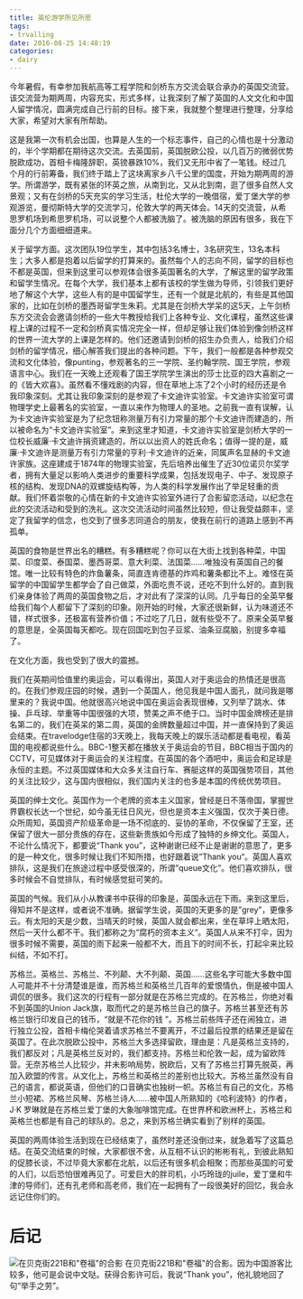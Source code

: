 ```yaml
---
title: 英伦游学所见所思
tags:
- trvalling
date: 2016-08-25 14:48:19
categories:
- dairy
---
```


今年暑假，有幸参加我航高等工程学院和剑桥东方交流会联合承办的英国交流营。该交流营为期两周，内容充实，形式多样，让我深刻了解了英国的人文文化和中国人留学情况，圆满完成自己行前的目标。接下来，我就整个整理进行整理，分享给大家，希望对大家有所帮助。

<!--more-->

这是我第一次有机会出国，也算是人生的一个标志事件，自己的心情也是十分激动的，半个学期都在期待这次交流。去英国前，英国脱欧公投，以几百万的微弱优势脱欧成功，首相卡梅隆辞职，英镑暴跌10%，我们又无形中省了一笔钱。经过几个月的行前筹备，我们终于踏上了这块离家乡八千公里的国度，开始为期两周的游学。所谓游学，既有紧张的环英之旅，从南到北，又从北到南，逛了很多自然人文景观；又有在剑桥的5天充实的学习生活，杜伦大学的一晚借宿，爱丁堡大学的参观游览，曼彻斯特大学的交流学习，伦敦大学的两天体会。14天的交流营，从希思罗机场到希思罗机场，可以说整个人都被洗脑了。被洗脑的原因有很多，我在下面分几个方面细细道来。

关于留学方面。这次团队19位学生，其中包括3名博士，3名研究生，13名本科生；大多人都是抱着以后留学的打算来的。虽然每个人的志向不同，留学的目标也不都是英国，但来到这里可以参观体会很多英国著名的大学，了解这里的留学政策和留学生情况。在每个大学，我们基本上都有该校的学生做为导师，引领我们更好地了解这个大学，这些人有的是中国留学生，还有一个就是北航的，有些是其他国家的，比如在剑桥的墨西哥留学生朱莉。尤其是在剑桥大学呆的这5天，上午剑桥东方交流会会邀请剑桥的一些大牛教授给我们上各种专业、文化课程，虽然这些课程上课的过程不一定和剑桥真实情况完全一样，但却足够让我们体验到像剑桥这样的世界一流大学的上课是怎样的。他们还邀请到剑桥的招生办负责人，给我们介绍剑桥的留学情况，细心解答我们提出的各种问题。下午，我们一般都是各种参观交流和文化体验，像punting，参观著名的三一学院、圣约翰学院、国王学院，参观语言中心。我们在一天晚上还观看了国王学院学生演出的莎士比亚的四大喜剧之一的《皆大欢喜》。虽然看不懂戏剧的内容，但在草地上冻了2个小时的经历还是令我印象深刻。尤其让我印象深刻的是参观了卡文迪许实验室。卡文迪许实验室可谓物理学史上最著名的实验室，一直以来作为物理人的圣地。之前我一直有误解，认为卡文迪许实验室是为了纪念钮称测量万有引力常量的那个卡文迪许而建造的，所以被命名为“卡文迪许实验室”。来到这里才知道，卡文迪许实验室是剑桥大学的一位校长威廉·卡文迪许捐资建造的，所以以出资人的姓氏命名；值得一提的是，威廉·卡文迪许是测量万有引力常量的亨利·卡文迪许的近亲，同属声名显赫的卡文迪许家族。这座建成于1874年的物理实验室，先后培养出催生了近30位诺贝尔奖学者，拥有大量足以影响人类进步的重要科学成果，包括发现电子、中子、发现原子核的结构、发现DNA的双螺旋结构等，为人类的科学发展作出了举足轻重的贡献。我们怀着崇敬的心情在新的卡文迪许实验室外进行了合影留恋活动，以纪念在此的交流活动和受到的洗礼。这次交流活动时间虽然比较短，但让我受益颇丰，坚定了我留学的信念，也交到了很多志同道合的朋友，使我在前行的道路上感到不再孤单。

英国的食物是世界出名的糟糕。有多糟糕呢？你可以在大街上找到各种菜，中国菜、印度菜、泰国菜、墨西哥菜、意大利菜、法国菜……唯独没有英国自己的餐馆。唯一比较有特色的炸鱼薯条，简直连肯德基的炸鸡和薯条都比不上。难怪在英留学的中国留学生都学会了自己做菜，外面吃贵不说，还吃不到什么好的。直到我们亲身体验了两周的英国食物之后，才对此有了深深的认同。几乎每日的全英早餐给我们每个人都留下了深刻的印象。刚开始的时候，大家还很新鲜，认为味道还不错，样式很多，还极富有营养价值；不过吃了几日，就有些受不了。原来全英早餐的意思是，全英国每天都吃。现在回国吃到包子豆浆、油条豆腐脑，别提多幸福了。

在文化方面，我也受到了很大的震撼。

我们在英期间恰值里约奥运会，可以看得出，英国人对于奥运会的热情还是很高的。在我们参观庄园的时候，遇到一个英国人，他见我是中国人面孔，就问我是哪里来的？我说中国。他就很高兴地说中国在奥运会表现很棒，又列举了跳水、体操、乒乓球、举重等中国很强的大项，赞美之声不绝于口。当时中国金牌榜还是排名第二的，我们在英呆的第二周，英国的金牌数量超过中国，并一直保持到了奥运会结束。在travelodge住宿的3天晚上，我每天晚上的娱乐活动都是看电视，看英国的电视都说些什么。BBC-1整天都在播放关于奥运会的节目，BBC相当于国内的CCTV，可见媒体对于奥运会的关注程度。在英国的各个酒吧中，奥运会和足球是永恒的主题。不过英国媒体和大众多关注自行车、赛艇这样的英国强势项目，其他的关注比较少，这与国内很相似，我们国内关注的也多是本国的传统优势项目。

英国的绅士文化。英国作为一个老牌的资本主义国家，曾经是日不落帝国，掌握世界霸权长达一个世纪，如今虽无往日风光，但也是资本主义强国，仅次于美日德。众所周知，英国资产阶级革命是一场不彻底的、妥协的革命，不仅保留了王室，还保留了很大一部分贵族的存在，这些新贵族如今形成了独特的乡绅文化。英国人，不论什么情况下，都要说“Thank you”，这种谢谢已经不止是谢谢的意思了，更多的是一种文化，很多时候让我们不知所措，也好跟着说”Thank you“。英国人喜欢排队，这是我们在旅途过程中感受很深的，所谓”queue文化”。他们喜欢排队，很多时候会不自觉排队，有时候感觉挺可笑的。

英国的气候。我们从小从教课书中获得的印象是，英国永远在下雨。来到这里后，得知并不是这样，或者说不准确。据留学生说，英国的天更多的是”grey”，更像多云。有太阳的天是少数，当晴天的时候，英国人就会都出来，坐在草坪上晒太阳，然后一天什么都不干。我们都称之为“腐朽的资本主义“。英国人从来不打伞，因为很多时候不需要，英国的雨下起来一般都不大，而且下的时间不长，打起伞来比较纠结，不如不打。

苏格兰。英格兰、苏格兰、不列颠、大不列颠、英国……这些名字可能大多数中国人可能并不十分清楚谁是谁，而苏格兰和英格兰几百年的爱恨情仇，倒是被中国人调侃的很多。我们这次的行程有一部分就是在苏格兰完成的。在苏格兰，你绝对看不到英国的Union Jack旗，取而代之的是苏格兰自己的旗子。苏格兰甚至还有苏格兰银行印发自己的钱币，“就是不花你的钱 ”。苏格兰前些阵子还在闹独立，进行独立公投，首相卡梅伦哭着请求苏格兰不要离开，不过最后投票的结果还是留在英国了。在此次脱欧公投中，苏格兰大多选择留欧，理由是：凡是英格兰支持的，我们都反对；凡是英格兰反对的，我们都支持。苏格兰和伦敦一起，成为留欧阵营。无奈苏格兰人比较少，并未影响局势，脱欧后，又有了苏格兰打算先脱英，再加入欧盟的传言。从文化上，苏格兰和英格兰的差别也比较大。苏格兰虽然没有自己的语言，都说英语，但他们的口音确实也独树一帜。苏格兰有自己的文化，苏格兰小短裙、苏格兰风琴、苏格兰诗人……被中国人所熟知的《哈利波特》的作者，J·K 罗琳就是在苏格兰爱丁堡的大象咖啡馆完成。在世界杯和欧洲杯上，苏格兰和英格兰也都是有自己的球队的。总之，来到苏格兰确实看到了别样的英国。

英国的两周体验生活到现在已经结束了，虽然时差还没倒过来，就急着写了这篇总结。在英交流结束的时候，大家都很不舍，从互相不认识的彬彬有礼，到彼此熟知的促膝长谈，不过毕竟大家都在北航，以后还有很多机会相聚；而那些英国的可爱的人们，以后恐怕很难再见了。可爱巨大的胖司机，小巧玲珑的juile，爱丁堡和牛津的导师们，还有孔老师和高老师，我们在一起拥有了一段很美好的回忆，我会永远记住你们的。

# 后记

![在贝克街221B和"卷福"的合影](/images/britain.jpg)
在贝克街221B和"卷福"的合影。因为中国游客比较多，他可是会说中文哒。获得合影许可后，我说“Thank you”，他礼貌地回了句“举手之劳”。